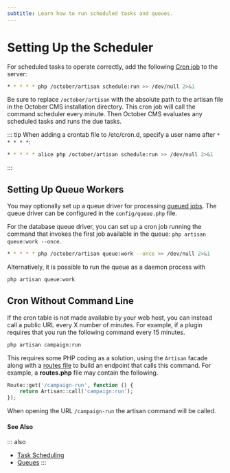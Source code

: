 ```yaml
---
subtitle: Learn how to run scheduled tasks and queues.
---
```

# Setting Up the Scheduler

For scheduled tasks to operate correctly, add the following [Cron job](https://www.cyberciti.biz/faq/how-do-i-add-jobs-to-cron-under-linux-or-unix-oses/) to the server:

```bash
* * * * * php /october/artisan schedule:run >> /dev/null 2>&1
```

Be sure to replace `/october/artisan` with the absolute path to the artisan file in the October CMS installation directory. This cron job will call the command scheduler every minute. Then October CMS evaluates any scheduled tasks and runs the due tasks.

::: tip
When adding a crontab file to /etc/cron.d, specify a user name after `* * * * *`:

```bash
* * * * * alice php /october/artisan schedule:run >> /dev/null 2>&1
```
:::

## Setting Up Queue Workers

You may optionally set up a queue driver for processing [queued jobs](../extend/services/queue.md). The queue driver can be configured in the `config/queue.php` file.

For the database queue driver, you can set up a cron job running the command that invokes the first job available in the queue: `php artisan queue:work --once`.

```bash
* * * * * php /october/artisan queue:work --once >> /dev/null 2>&1
```

Alternatively, it is possible to run the queue as a daemon process with

```bash
php artisan queue:work
```

## Cron Without Command Line

If the cron table is not made available by your web host, you can instead call a public URL every X number of minutes. For example, if a plugin requires that you run the following command every 15 minutes.

```bash
php artisan campaign:run
```

This requires some PHP coding as a solution, using the `Artisan` facade along with a [routes file](../extend/system/routing.md) to build an endpoint that calls this command. For example, a **routes.php** file may contain the following.

```php
Route::get('/campaign-run', function () {
    return Artisan::call('campaign:run');
});
```

When opening the URL `/campaign-run` the artisan command will be called.

#### See Also

::: also
* [Task Scheduling](../extend/system/scheduling.md)
* [Queues](../extend/services/queue.md)
:::
